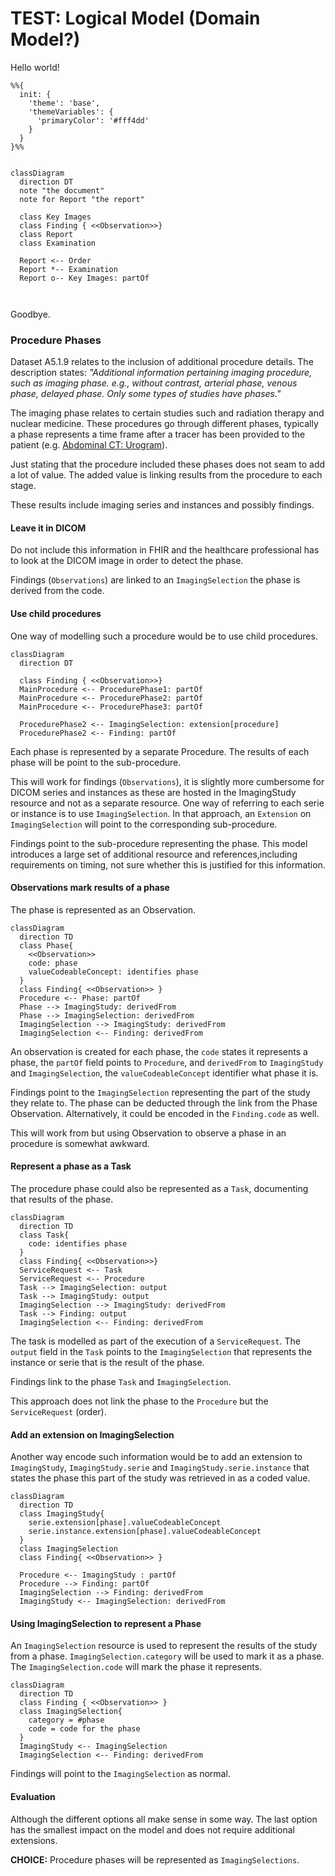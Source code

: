 
# TEST: Logical Model (Domain Model?)

Hello world!

```mermaid
%%{
  init: {
    'theme': 'base',
    'themeVariables': {
      'primaryColor': '#fff4dd'
    }
  }
}%%


classDiagram
  direction DT
  note "the document"
  note for Report "the report"

  class Key Images
  class Finding { <<Observation>>}
  class Report
  class Examination
  
  Report <-- Order
  Report *-- Examination
  Report o-- Key Images: partOf
  
  
```
Goodbye.


### Procedure Phases

Dataset A5.1.9 relates to the inclusion of additional procedure details. The description states: _"Additional information pertaining imaging procedure, such as imaging phase. e.g., without contrast, arterial phase, venous phase, delayed phase. Only some types of studies have phases."_

The imaging phase relates to certain studies such and radiation therapy and nuclear medicine. These procedures go through different phases, typically a phase represents a time frame after a tracer has been provided to the patient (e.g. [Abdominal CT: Urogram](https://litfl.com/abdominal-ct-urogram/)).

Just stating that the procedure included these phases does not seam to add a lot of value. The added value is linking results from the procedure to each stage.

These results include imaging series and instances and possibly findings.

#### Leave it in DICOM

Do not include this information in FHIR and the healthcare professional has to look at the DICOM image in order to detect the phase.

Findings (`Observations`) are linked to an `ImagingSelection` the phase is derived from the code.

#### Use child procedures

One way of modelling such a procedure would be to use child procedures.

```mermaid
classDiagram
  direction DT

  class Finding { <<Observation>>}
  MainProcedure <-- ProcedurePhase1: partOf
  MainProcedure <-- ProcedurePhase2: partOf
  MainProcedure <-- ProcedurePhase3: partOf
  
  ProcedurePhase2 <-- ImagingSelection: extension[procedure]
  ProcedurePhase2 <-- Finding: partOf
```

Each phase is represented by a separate Procedure. The results of each phase will be point to the sub-procedure.

This will work for findings (`Observations`), it is slightly more cumbersome for DICOM series and instances as these are hosted in the ImagingStudy resource and not as a separate resource. One way of referring to each serie or instance is to use `ImagingSelection`. In that approach, an `Extension` on `ImagingSelection` will point to the corresponding sub-procedure.

Findings point to the sub-procedure representing the phase. This model introduces a large set of additional resource and references,including requirements on timing, not sure whether this is justified for this information.

#### Observations mark results of a phase

The phase is represented as an Observation.

```mermaid
classDiagram
  direction TD
  class Phase{
    <<Observation>>
    code: phase
    valueCodeableConcept: identifies phase
  }
  class Finding{ <<Observation>> }
  Procedure <-- Phase: partOf
  Phase --> ImagingStudy: derivedFrom
  Phase --> ImagingSelection: derivedFrom
  ImagingSelection --> ImagingStudy: derivedFrom
  ImagingSelection <-- Finding: derivedFrom
```

An observation is created for each phase, the `code` states it represents a phase, the `partOf` field points to `Procedure`, and `derivedFrom` to `ImagingStudy` and `ImagingSelection`, the `valueCodeableConcept` identifier what phase it is.

Findings point to the `ImagingSelection` representing the part of the study they relate to. The phase can be deducted through the link from the Phase Observation. Alternatively, it could be encoded in the `Finding.code` as well.

This will work from but using Observation to observe a phase in an procedure is somewhat awkward.

#### Represent a phase as a Task

The procedure phase could also be represented as a `Task`, documenting that results of the phase.

```mermaid
classDiagram
  direction TD
  class Task{
    code: identifies phase
  }
  class Finding{ <<Observation>>}
  ServiceRequest <-- Task
  ServiceRequest <-- Procedure
  Task --> ImagingSelection: output
  Task --> ImagingStudy: output
  ImagingSelection --> ImagingStudy: derivedFrom
  Task --> Finding: output
  ImagingSelection <-- Finding: derivedFrom
```

The task is modelled as part of the execution of a `ServiceRequest`. The `output` field in the `Task` points to the `ImagingSelection` that represents the instance or serie that is the result of the phase.

Findings link to the phase `Task` and `ImagingSelection`.

This approach does not link the phase to the `Procedure` but the `ServiceRequest` (order).

#### Add an extension on ImagingSelection

Another way encode such information would be to add an extension to `ImagingStudy`, `ImagingStudy.serie` and `ImagingStudy.serie.instance` that states the phase this part of the study was retrieved in as a coded value.

```mermaid
classDiagram
  direction TD
  class ImagingStudy{
    serie.extension[phase].valueCodeableConcept
    serie.instance.extension[phase].valueCodeableConcept
  }
  class ImagingSelection
  class Finding{ <<Observation>> }
  
  Procedure <-- ImagingStudy : partOf
  Procedure --> Finding: partOf
  ImagingSelection --> Finding: derivedFrom
  ImagingStudy <-- ImagingSelection: derivedFrom
```

#### Using ImagingSelection to represent a Phase

An `ImagingSelection` resource is used to represent the results of the study from a phase. `ImagingSelection.category` will be used to mark it as a phase. The `ImagingSelection.code` will mark the phase it represents.

```mermaid
classDiagram
  direction TD
  class Finding { <<Observation>> }
  class ImagingSelection{
    category = #phase
    code = code for the phase
  }
  ImagingStudy <-- ImagingSelection
  ImagingSelection <-- Finding: derivedFrom
```

Findings will point to the `ImagingSelection` as normal.

#### Evaluation

Although the different options all make sense in some way. The last option has the smallest impact on the model and does not require additional extensions.

**CHOICE:** Procedure phases will be represented as `ImagingSelections`.



